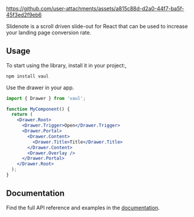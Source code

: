 https://github.com/user-attachments/assets/a815c88d-d2a0-44f7-ba5f-45f3ed2f9eb6

Slidenote is a scroll driven slide-out for React that can be used to increase your landing page conversion rate.

## Usage

To start using the library, install it in your project:,

```bash
npm install vaul
```

Use the drawer in your app.

```jsx
import { Drawer } from 'vaul';

function MyComponent() {
  return (
    <Drawer.Root>
      <Drawer.Trigger>Open</Drawer.Trigger>
      <Drawer.Portal>
        <Drawer.Content>
          <Drawer.Title>Title</Drawer.Title>
        </Drawer.Content>
        <Drawer.Overlay />
      </Drawer.Portal>
    </Drawer.Root>
  );
}
```

## Documentation

Find the full API reference and examples in the [documentation](https://devneill.com/ui/slidenote).
